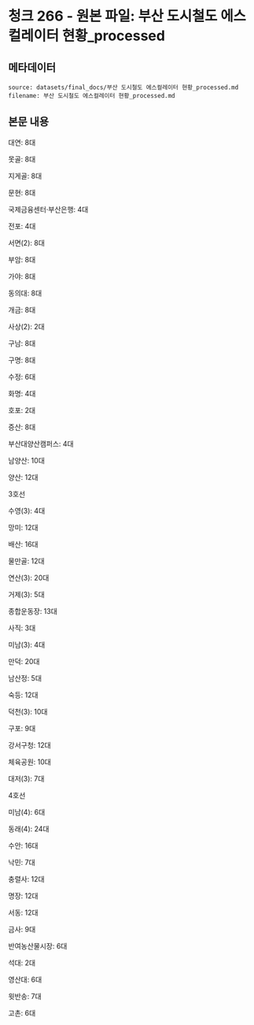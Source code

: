 # 청크 266 - 원본 파일: 부산 도시철도 에스컬레이터 현황_processed

## 메타데이터

```
source: datasets/final_docs/부산 도시철도 에스컬레이터 현황_processed.md
filename: 부산 도시철도 에스컬레이터 현황_processed.md
```

## 본문 내용

대연: 8대

못골: 8대

지게골: 8대

문현: 8대

국제금융센터·부산은행: 4대

전포: 4대

서면(2): 8대

부암: 8대

가야: 8대

동의대: 8대

개금: 8대

사상(2): 2대

구남: 8대

구명: 8대

수정: 6대

화명: 4대

호포: 2대

증산: 8대

부산대양산캠퍼스: 4대

남양산: 10대

양산: 12대

3호선

수영(3): 4대

망미: 12대

배산: 16대

물만골: 12대

연산(3): 20대

거제(3): 5대

종합운동장: 13대

사직: 3대

미남(3): 4대

만덕: 20대

남산정: 5대

숙등: 12대

덕천(3): 10대

구포: 9대

강서구청: 12대

체육공원: 10대

대저(3): 7대

4호선

미남(4): 6대

동래(4): 24대

수안: 16대

낙민: 7대

충렬사: 12대

명장: 12대

서동: 12대

금사: 9대

반여농산물시장: 6대

석대: 2대

영산대: 6대

윗반송: 7대

고촌: 6대